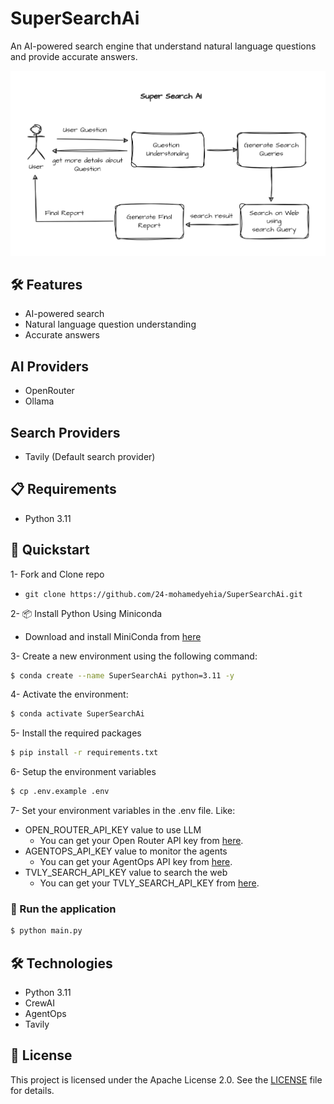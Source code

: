 # SuperSearchAi
An AI-powered search engine that understand natural language questions and provide accurate answers.

![SuperSearchAi](./public/supersearchai.png)

## 🛠 Features
- AI-powered search 
- Natural language question understanding
- Accurate answers

## AI Providers
- OpenRouter
- Ollama

## Search Providers
- Tavily (Default search provider)

## 📋 Requirements
- Python 3.11

## 🚀 Quickstart

1- Fork and Clone repo
 - `git clone https://github.com/24-mohamedyehia/SuperSearchAi.git`

2- 📦 Install Python Using Miniconda
 - Download and install MiniConda from [here](https://www.anaconda.com/docs/getting-started/miniconda/main#quick-command-line-install)

3- Create a new environment using the following command:
```bash
$ conda create --name SuperSearchAi python=3.11 -y
```

4- Activate the environment:
```bash
$ conda activate SuperSearchAi
```

5- Install the required packages
```bash
$ pip install -r requirements.txt
```

6- Setup the environment variables
```bash
$ cp .env.example .env
```

7- Set your environment variables in the .env file. Like:
- OPEN_ROUTER_API_KEY value to use LLM
    - You can get your Open Router API key from [here](https://openrouter.ai/settings/keys).
- AGENTOPS_API_KEY value to monitor the agents
    - You can get your AgentOps API key from [here](https://agentops.com/).
- TVLY_SEARCH_API_KEY value to search the web
    - You can get your TVLY_SEARCH_API_KEY from [here](https://tavily.ai/).

### 🚀 Run the application
```bash
$ python main.py
```

## 🛠 Technologies
- Python 3.11
- CrewAI
- AgentOps
- Tavily    

## 📜 License
This project is licensed under the Apache License 2.0. See the [LICENSE](./LICENSE) file for details.
